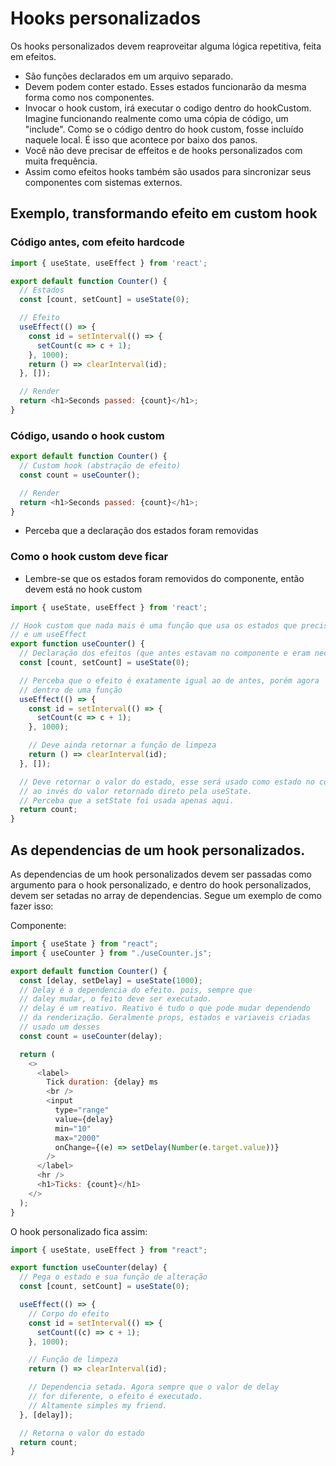 # Hooks personalizados

Os hooks personalizados devem reaproveitar alguma lógica
repetitiva, feita em efeitos.

- São funções declarados em um arquivo separado.
- Devem podem conter estado. Esses estados funcionarão da mesma
forma como nos componentes.
- Invocar o hook custom, irá executar o codigo dentro do hookCustom.
Imagine funcionando realmente como uma cópia de código, um "include".
Como se o código dentro do hook custom, fosse incluído naquele local. É
isso que acontece por baixo dos panos.
- Você não deve precisar de effeitos e de hooks personalizados com
muita frequência.
- Assim como efeitos hooks também são usados para sincronizar seus
componentes com sistemas externos.

## Exemplo, transformando efeito em custom hook

### Código antes, com efeito hardcode

```js
import { useState, useEffect } from 'react';

export default function Counter() {
  // Estados
  const [count, setCount] = useState(0);

  // Efeito
  useEffect(() => {
    const id = setInterval(() => {
      setCount(c => c + 1);
    }, 1000);
    return () => clearInterval(id);
  }, []);

  // Render
  return <h1>Seconds passed: {count}</h1>;
}

```

### Código, usando o hook custom

```js
export default function Counter() {
  // Custom hook (abstração de efeito)
  const count = useCounter();

  // Render
  return <h1>Seconds passed: {count}</h1>;
}
```

- Perceba que a declaração dos estados foram removidas

### Como o hook custom deve ficar

- Lembre-se que os estados foram removidos do componente, então devem está no
hook custom

```js
import { useState, useEffect } from 'react';

// Hook custom que nada mais é uma função que usa os estados que precisa
// e um useEffect
export function useCounter() {
  // Declaração dos efeitos (que antes estavam no componente e eram necessário no efeito)
  const [count, setCount] = useState(0);

  // Perceba que o efeito é exatamente igual ao de antes, porém agora
  // dentro de uma função
  useEffect(() => {
    const id = setInterval(() => {
      setCount(c => c + 1);
    }, 1000);

    // Deve ainda retornar a função de limpeza
    return () => clearInterval(id);
  }, []);

  // Deve retornar o valor do estado, esse será usado como estado no componente
  // ao invés do valor retornado direto pela useState.
  // Perceba que a setState foi usada apenas aqui.
  return count;
}
```

## As dependencias de um hook personalizados.

As dependencias de um hook personalizados devem ser passadas como
argumento para o hook personalizado, e dentro do hook personalizados,
devem ser setadas no array de dependencias. Segue um exemplo de como
fazer isso:

Componente:

```js
import { useState } from "react";
import { useCounter } from "./useCounter.js";

export default function Counter() {
  const [delay, setDelay] = useState(1000);
  // Delay é a dependencia do efeito. pois, sempre que
  // daley mudar, o feito deve ser executado.
  // delay é um reativo. Reativo é tudo o que pode mudar dependendo
  // da renderização. Geralmente props, estados e variaveis criadas 
  // usado um desses
  const count = useCounter(delay);

  return (
    <>
      <label>
        Tick duration: {delay} ms
        <br />
        <input
          type="range"
          value={delay}
          min="10"
          max="2000"
          onChange={(e) => setDelay(Number(e.target.value))}
        />
      </label>
      <hr />
      <h1>Ticks: {count}</h1>
    </>
  );
}
```

O hook personalizado fica assim:

```js
import { useState, useEffect } from "react";

export function useCounter(delay) {
  // Pega o estado e sua função de alteração
  const [count, setCount] = useState(0);

  useEffect(() => {
    // Corpo do efeito
    const id = setInterval(() => {
      setCount((c) => c + 1);
    }, 1000);

    // Função de limpeza
    return () => clearInterval(id);

    // Dependencia setada. Agora sempre que o valor de delay
    // for diferente, o efeito é executado.
    // Altamente simples my friend.
  }, [delay]);

  // Retorna o valor do estado
  return count;
}
```